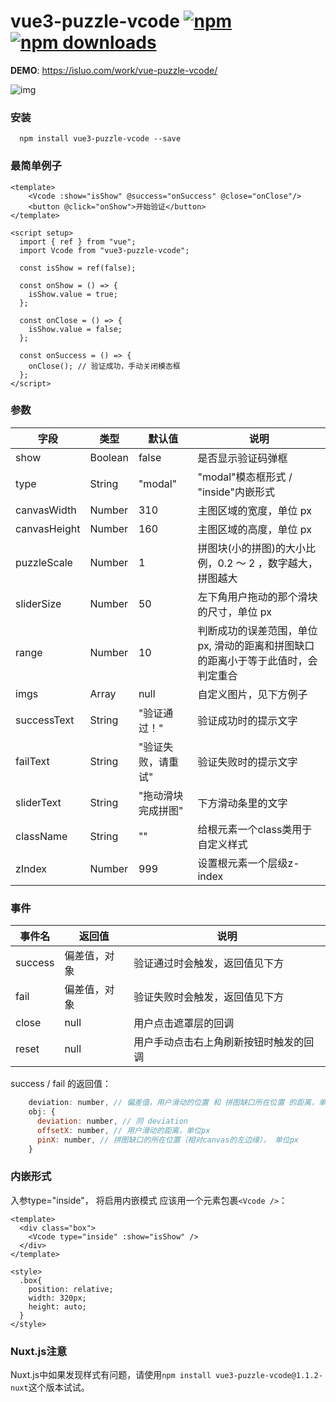# vue3-puzzle-vcode [![npm](https://img.shields.io/npm/v/vue3-puzzle-vcode.svg)](https://www.npmjs.com/package/vue3-puzzle-vcode) [![npm downloads](https://img.shields.io/npm/dt/vue3-puzzle-vcode.svg)](https://www.npmjs.com/package/vue3-puzzle-vcode)

**DEMO**: https://isluo.com/work/vue-puzzle-vcode/

![img](public/demo.gif)

### 安装
```node
  npm install vue3-puzzle-vcode --save
```

### 最简单例子
```vue
<template>
    <Vcode :show="isShow" @success="onSuccess" @close="onClose"/>
    <button @click="onShow">开始验证</button>
</template>

<script setup>
  import { ref } from "vue";
  import Vcode from "vue3-puzzle-vcode";

  const isShow = ref(false);

  const onShow = () => {
    isShow.value = true;
  };

  const onClose = () => {
    isShow.value = false;
  };

  const onSuccess = () => {
    onClose(); // 验证成功，手动关闭模态框
  };
</script>
```

### 参数

| 字段         | 类型    | 默认值             | 说明                                                                          |
| ------------ | ------- | ------------------ | ----------------------------------------------------------------------------- |
| show         | Boolean | false              | 是否显示验证码弹框                                                            |
| type         | String  | "modal"            | "modal"模态框形式 / "inside"内嵌形式                                          |
| canvasWidth  | Number  | 310                | 主图区域的宽度，单位 px                                                       |
| canvasHeight | Number  | 160                | 主图区域的高度，单位 px                                                       |
| puzzleScale  | Number  | 1                  | 拼图块(小的拼图)的大小比例，0.2 ～ 2 ，数字越大，拼图越大                     |
| sliderSize   | Number  | 50                 | 左下角用户拖动的那个滑块的尺寸，单位 px                                       |
| range        | Number  | 10                 | 判断成功的误差范围，单位 px, 滑动的距离和拼图缺口的距离小于等于此值时，会判定重合 |
| imgs         | Array   | null               | 自定义图片，见下方例子                                                        |
| successText  | String  | "验证通过！"       | 验证成功时的提示文字                                                          |
| failText     | String  | "验证失败，请重试" | 验证失败时的提示文字                                                          |
| sliderText   | String  | "拖动滑块完成拼图" | 下方滑动条里的文字                                                            |
| className    | String  | ""               | 给根元素一个class类用于自定义样式                                              |
| zIndex       | Number  | 999               | 设置根元素一个层级z-index                                              |
### 事件

| 事件名  | 返回值 | 说明                                                          |
| ------- | ------ | ------------------------------------------------------------- |
| success | 偏差值，对象 | 验证通过时会触发，返回值见下方                               |
| fail    | 偏差值，对象 | 验证失败时会触发，返回值见下方                                |
| close   | null   | 用户点击遮罩层的回调                                          |
| reset   | null   | 用户手动点击右上角刷新按钮时触发的回调                         |

success / fail 的返回值：
```javascript
    deviation: number, // 偏差值，用户滑动的位置 和 拼图缺口所在位置 的距离，单位px
    obj: {
      deviation: number, // 同 deviation
      offsetX: number, // 用户滑动的距离，单位px
      pinX: number, // 拼图缺口的所在位置（相对canvas的左边缘）， 单位px
    }
```

### 内嵌形式

入参type="inside"， 将启用内嵌模式
应该用一个元素包裹`<Vcode />`：

```vue
<template>
  <div class="box">
    <Vcode type="inside" :show="isShow" />
  </div>
</template>

<style>
  .box{
    position: relative;
    width: 320px;
    height: auto;
  }
</style>
```

### Nuxt.js注意

Nuxt.js中如果发现样式有问题，请使用`npm install vue3-puzzle-vcode@1.1.2-nuxt`这个版本试试。

